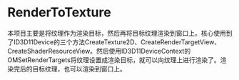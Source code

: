 # RenderToTexture
本项目主要是将纹理作为渲染目标，然后再将目标纹理渲染到窗口上。核心使用到了ID3D11Device的三个方法CreateTexture2D、CreateRenderTargetView、CreateShaderResourceView。然后使用ID3D11DeviceContext的OMSetRenderTargets将纹理设置成渲染目标，就可以向纹理上进行渲染了。渲染完后的目标纹理，也可以渲染到窗口上。
